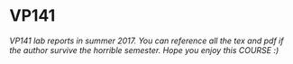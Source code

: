 # VP141
*VP141 lab reports in summer 2017.*
*You can reference all the tex and pdf if the author survive the horrible semester.*
*Hope you enjoy this COURSE :)*
